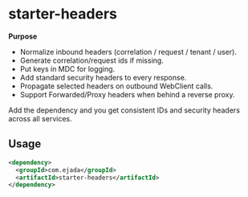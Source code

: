 # starter-headers

**Purpose**
- Normalize inbound headers (correlation / request / tenant / user).
- Generate correlation/request ids if missing.
- Put keys in MDC for logging.
- Add standard security headers to every response.
- Propagate selected headers on outbound WebClient calls.
- Support Forwarded/Proxy headers when behind a reverse proxy.

Add the dependency and you get consistent IDs and security headers across all services.

## Usage
```xml
<dependency>
  <groupId>com.ejada</groupId>
  <artifactId>starter-headers</artifactId>
</dependency>
```
